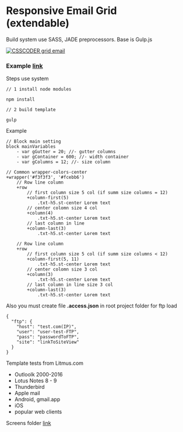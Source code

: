 # Responsive Email Grid<br> (extendable)
Build system use SASS, JADE preprocessors. Base is Gulp.js

[![CSSCODER grid email](https://raw.githubusercontent.com/csscoderRU/responsive-grid-email/master/screens/thumb.png)](http://dev.csscoder.pro/emails/Responsive-Email-Grid/index.html)

### Example [link](http://dev.csscoder.pro/emails/Responsive-Email-Grid/index.html)

Steps use system

    // 1 install node modules
    
    npm install
    
    // 2 build template
    
    gulp

Example

	// Block main setting
	block mainVariables
		- var gGutter = 20; //- gutter columns
		- var gContainer = 600; //- width container
		- var gColumns = 12; //- size column
	
	// Common wrapper-colors-center
	+wrapper('#f3f3f3', '#fcebb6')
		// Row line column
		+row
			// first column size 5 col (if summ size columns = 12)
			+column-first(5)
				.txt-h5.st-center Lorem text
			// center colomn size 4 col
			+column(4)
				.txt-h5.st-center Lorem text
			// last column in line 
			+column-last(3)
				.txt-h5.st-center Lorem text
		
		// Row line column
		+row
			// first column size 5 col (if summ size columns < 12)
			+column-first(5, 11)
				.txt-h5.st-center Lorem text
			// center colomn size 3 col
			+column(3)
				.txt-h5.st-center Lorem text
			// last column in line size 3 col
			+column-last(3)
				.txt-h5.st-center Lorem text
			
		
		
   
Also you must create file **.access.json** in root project folder for ftp load

    {
      "ftp": {
        "host": "test.com(IP)",
        "user": "user-test-FTP",
        "pass": "passwordToFTP",
        "site": "linkToSiteView"
      }
    }

Template tests from Litmus.com
* Outloolk 2000-2016
* Lotus Notes 8 - 9
* Thunderbird
* Apple mail
* Android, gmail.app
* iOS
* popular web clients


Screens folder [link](https://github.com/csscoderRU/Responsive-Email-Grid/tree/master/screens/)